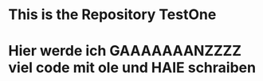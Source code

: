 # This is the Repository TestOne
# Hier werde ich GAAAAAAANZZZZ viel code mit ole und HAIE schraiben
#
#
#
#
#
#